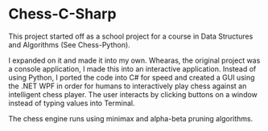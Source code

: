 # Chess-C-Sharp
This project started off as a school project for a course in Data Structures and Algorithms (See Chess-Python).

I expanded on it and made it into my own. Whearas, the original project was a console application, I made this into an interactive application. Instead of using Python, I ported the code into C# for speed and created a GUI using the .NET WPF in order for humans to interactively play chess against an intelligent chess player. The user interacts by clicking buttons on a window instead of typing values into Terminal.  

The chess engine runs using minimax and alpha-beta pruning algorithms. 
